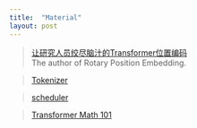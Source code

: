 ```yaml
---
title:  "Material"
layout: post
---
```




>[让研究人员绞尽脑汁的Transformer位置编码](https://kexue.fm/archives/8130)<br/>
>The author of Rotary Position Embedding.


>[Tokenizer](https://blog.floydhub.com/tokenization-nlp/)


>[scheduler](https://towardsdatascience.com/a-visual-guide-to-learning-rate-schedulers-in-pytorch-24bbb262c863)

>[Transformer Math 101](https://blog.eleuther.ai/transformer-math/)